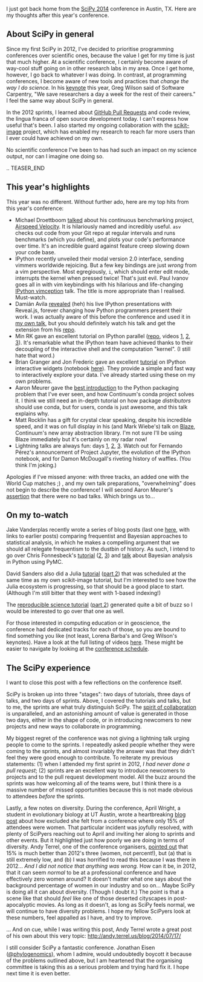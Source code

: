 <!--
.. title: SciPy 2014: an extremely useful conference with a diversity problem
.. slug: scipy-2014-recap
.. date: 2014-07-17 18:48:56
.. tags: diversity,Planet SciPy,programming,women in science,conference
.. category: 
.. link: 
.. description: 
.. type: text
.. status: published
-->

<html><body><p>I just got back home from the <a href="https://conference.scipy.org/scipy2014/">SciPy 2014</a> conference in Austin, TX. Here are my thoughts after this year's conference.

</p><h2>About SciPy in general</h2>

Since my first SciPy in 2012, I've decided to prioritise programming conferences over scientific ones, because the value I get for my time is just that much higher. At a scientific conference, I certainly become aware of way-cool stuff going on in other research labs in my area. Once I get home, however, I go back to whatever I was doing. In contrast, at programming conferences, I become aware of new tools and practices that <em>change the way I do science.</em> In his <a href="https://www.youtube.com/watch?v=1e26rp6qPbA">keynote</a> this year, Greg Wilson said of Software Carpentry, "We save researchers a day a week for the rest of their careers." I feel the same way about SciPy in general.

In the 2012 sprints, I learned about <a href="https://help.github.com/articles/using-pull-requests">GitHub Pull Requests</a> and code review, the lingua franca of open source development today. I can't express how useful that's been. I also started my ongoing collaboration with the <a href="http://scikit-image.org/">scikit-image</a> project, which has enabled my research to reach far more users than I ever could have achieved on my own.

No scientific conference I've been to has had such an impact on my science output, nor can I imagine one doing so.

.. TEASER_END

<h2>This year's highlights</h2>

This year was no different. Without further ado, here are my top hits from this year's conference:

<ul>
<li>Michael Droettboom <a href="https://www.youtube.com/watch?v=OsxJ5O6h8s0">talked</a> about his continuous benchmarking project, <a href="https://spacetelescope.github.io/asv/">Airspeed Velocity</a>. It is hilariously named and incredibly useful. <code>asv</code> checks out code from your Git repo at regular intervals and runs benchmarks (which you define), and plots your code's performance over time. It's an incredible guard against feature creep slowing down your code base.</li>
<li>IPython recently unveiled their modal version 2.0 interface, sending vimmers worldwide rejoicing. But a few key bindings are just <em>wrong</em> from a vim perspective. Most egregiously, <code>i</code>, which should enter edit mode, interrupts the kernel when pressed twice! That's just evil. Paul Ivanov goes all in with vim keybindings with his hilarious and life-changing <a href="https://www.youtube.com/watch?v=p9gnhmX1sPo">IPython vimception</a> talk. The title is more appropriate than I realised. Must-watch.</li>
<li>Damián Avila <a href="https://www.youtube.com/watch?v=sZBKruEh0jI">revealed</a> (heh) his live IPython presentations with Reveal.js, forever changing how Python programmers present their work. I was actually aware of this before the conference and used it in <a href="https://www.youtube.com/watch?v=fn8F_NerTug">my own talk</a>, but you should definitely watch his talk and get the extension from his <a href="https://github.com/damianavila/live_reveal">repo</a>.</li>
<li>Min RK gave an excellent tutorial on IPython parallel (<a href="https://github.com/minrk/IPython-parallel-tutorial">repo</a>, videos <a href="https://www.youtube.com/watch?v=y4hgalfhc1Y">1</a>, <a href="https://www.youtube.com/watch?v=-9ijnHPCYhY">2</a>, <a href="https://www.youtube.com/watch?v=U5mhpKkIx2Y">3</a>). It's remarkable what the IPython team have achieved thanks to their decoupling of the interactive shell and the computation "kernel". (I still hate that word.)</li>
<li>Brian Granger and Jon Frederic gave an excellent <a href="https://www.youtube.com/watch?v=aIXED26Wppg">tutorial</a> on IPython interactive widgets (notebook <a href="https://github.com/ipython/ipython-in-depth">here</a>). They provide a simple and fast way to interactively explore your data. I've already started using these on my own problems.</li>
<li>Aaron Meurer gave the <a href="https://www.youtube.com/watch?v=UaIvrDWrIWM">best introduction</a> to the Python packaging problem that I've ever seen, and how Continuum's conda project solves it. I think we still need an in-depth tutorial on how package <em>distributors</em> should use conda, but for users, conda is just awesome, and this talk explains why.</li>
<li>Matt Rocklin has a gift for crystal clear speaking, despite his incredible speed, and it was on full display in his (and Mark Wiebe's) talk on <a href="https://www.youtube.com/watch?v=9HPR-1PdZUk">Blaze</a>, Continuum's new array abstraction library. I'm not sure I'll be using Blaze immediately but it's certainly on my radar now!</li>
<li>Lightning talks are always fun: days <a href="https://www.youtube.com/watch?v=JDrhn0-r9Eg">1</a>, <a href="https://www.youtube.com/watch?v=SMyto7WHiNs">2</a>, <a href="https://www.youtube.com/watch?v=ln4nE_EVDCg">3</a>. Watch out for Fernando Pérez's announcement of Project Jupyter, the evolution of the IPython notebook, and for Damon McDougall's riveting history of waffles. (You think I'm joking.)</li>
</ul>

Apologies if I've missed anyone: with three tracks, an added one with the World Cup matches ;) , and my own talk preparations, "overwhelming" does not begin to describe the conference! I will second Aaron Meurer's <a href="https://asmeurer.github.io/blog/posts/scipy-2014/">assertion</a> that there were no bad talks. Which brings us to...

<h2>On my to-watch</h2>

Jake Vanderplas recently wrote a series of blog posts (last one <a href="http://jakevdp.github.io/blog/2014/06/14/frequentism-and-bayesianism-4-bayesian-in-python/">here</a>, with links to earlier posts) comparing frequentist and Bayesian approaches to statistical analysis, in which he makes a compelling argument that we should all relegate frequentism to the dustbin of history. As such, I intend to go over Chris Fonnesbeck's <a href="https://www.youtube.com/watch?v=vOBB_ycQ0RA">tutorial</a> (<a href="https://www.youtube.com/watch?v=gFYPCdWB2-w">2</a>, <a href="https://www.youtube.com/watch?v=54sFjp7AvXM">3</a>) and <a href="https://www.youtube.com/watch?v=XbxIo7ScVzc">talk</a> about Bayesian analysis in Python using PyMC.

David Sanders also did a Julia <a href="https://www.youtube.com/watch?v=vWkgEddb4-A">tutorial</a> (<a href="https://www.youtube.com/watch?v=I3JH5Bg46yU">part 2</a>) that was scheduled at the same time as my own scikit-image tutorial, but I'm interested to see how the Julia ecosystem is progressing, so that should be a good place to start. (Although I'm still bitter that they went with 1-based indexing!)

The <a href="https://www.youtube.com/watch?v=EzX7MN_bzqg">reproducible science tutorial</a> (<a href="https://www.youtube.com/watch?v=HCyHn_by3N0">part 2</a>) generated quite a bit of buzz so I would be interested to go over that one as well.

For those interested in computing education or in geoscience, the conference had dedicated tracks for each of those, so you are bound to find something you like (not least, Lorena Barba's and Greg Wilson's keynotes). Have a look at the full listing of videos <a href="https://www.youtube.com/playlist?list=PLYx7XA2nY5GfuhCvStxgbynFNrxr3VFog">here</a>. These might be easier to navigate by looking at the <a href="https://conference.scipy.org/scipy2014/schedule/">conference schedule</a>.

<h2>The SciPy experience</h2>

I want to close this post with a few reflections on the conference itself.

SciPy is broken up into three "stages": two days of tutorials, three days of talks, and two days of sprints. Above, I covered the tutorials and talks, but to me, the sprints are what truly distinguish SciPy. The <a href="https://twitter.com/ellisonbg/status/487731404675899392">spirit of collaboration</a> is unparalleled, and an astonishing amount of value is generated in those two days, either in the shape of code, or in introducing newcomers to new projects and new ways to collaborate in programming.

My biggest regret of the conference was not giving a lightning talk urging people to come to the sprints. I repeatedly asked people whether they were coming to the sprints, and almost invariably the answer was that they didn't feel they were good enough to contribute. To reiterate my previous statements: (1) when I attended my first sprint in 2012, <em>I had never done a pull request</em>; (2) sprints are an excellent way to introduce newcomers to projects and to the pull request development model. All the buzz around the sprints was how welcoming all of the teams were, but I think there is a massive number of missed opportunities because this is not made obvious to attendees <em>before</em> the sprints.

Lastly, a few notes on diversity. During the conference, April Wright, a student in evolutionary biology at UT Austin, wrote a heartbreaking <a href="https://wrightaprilm.github.io/posts/lonely.html">blog post</a> about how excluded she felt from a conference where only 15% of attendees were women. That particular incident was joyfully resolved, with plenty of SciPyers reaching out to April and inviting her along to sprints and other events. But it highlighted just how poorly we are doing in terms of diversity. Andy Terrel, one of the conference organisers, <a href="https://twitter.com/aterrel/status/487281782530650112">pointed out</a> that 15% is much better than 2012's three (women, not percent!), but (a) that is still extremely low, and (b) I was horrified to read this because I was there in 2012... <em>And I did not notice that anything was wrong.</em> How can it be, in 2012, that it can seem <em>normal</em> to be at a professional conference and have effectively zero women around? It doesn't matter what one says about the background percentage of women in our industry and so on... Maybe SciPy is doing all it can about diversity. (Though I doubt it.) The point is that a scene like that should <em>feel</em> like one of those deserted cityscapes in post-apocalyptic movies. As long as it doesn't, as long as SciPy feels normal, we will continue to have diversity problems. I hope my fellow SciPyers look at these numbers, feel appalled as I have, and try to improve.

... And on cue, while I was writing this post, Andy Terrel wrote a great post of his own about this very topic:
http://andy.terrel.us/blog/2014/07/17/

I still consider SciPy a fantastic conference. Jonathan Eisen (<a href="https://twitter.com/phylogenomics">@phylogenomics</a>), whom I admire, would undoubtedly boycott it because of the problems outlined above, but I am heartened that the organising committee is taking this as a serious problem and trying hard fix it. I hope next time it is even better.</body></html>
